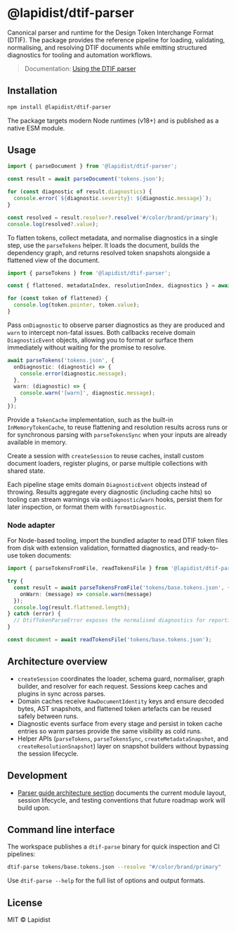 # @lapidist/dtif-parser

Canonical parser and runtime for the Design Token Interchange Format (DTIF). The
package provides the reference pipeline for loading, validating, normalising,
and resolving DTIF documents while emitting structured diagnostics for tooling
and automation workflows.

> Documentation: [Using the DTIF parser](https://dtif.lapidist.net/guides/dtif-parser)

## Installation

```bash
npm install @lapidist/dtif-parser
```

The package targets modern Node runtimes (v18+) and is published as a native ESM
module.

## Usage

```ts
import { parseDocument } from '@lapidist/dtif-parser';

const result = await parseDocument('tokens.json');

for (const diagnostic of result.diagnostics) {
  console.error(`${diagnostic.severity}: ${diagnostic.message}`);
}

const resolved = result.resolver?.resolve('#/color/brand/primary');
console.log(resolved?.value);
```

To flatten tokens, collect metadata, and normalise diagnostics in a single step,
use the `parseTokens` helper. It loads the document, builds the dependency graph,
and returns resolved token snapshots alongside a flattened view of the document.

```ts
import { parseTokens } from '@lapidist/dtif-parser';

const { flattened, metadataIndex, resolutionIndex, diagnostics } = await parseTokens('tokens.json');

for (const token of flattened) {
  console.log(token.pointer, token.value);
}
```

Pass `onDiagnostic` to observe parser diagnostics as they are produced and `warn`
to intercept non-fatal issues. Both callbacks receive domain `DiagnosticEvent`
objects, allowing you to format or surface them immediately without waiting for
the promise to resolve.

```ts
await parseTokens('tokens.json', {
  onDiagnostic: (diagnostic) => {
    console.error(diagnostic.message);
  },
  warn: (diagnostic) => {
    console.warn('[warn]', diagnostic.message);
  }
});
```

Provide a `TokenCache` implementation, such as the built-in
`InMemoryTokenCache`, to reuse flattening and resolution results across runs or
for synchronous parsing with `parseTokensSync` when your inputs are already
available in memory.

Create a session with `createSession` to reuse caches, install custom document
loaders, register plugins, or parse multiple collections with shared state.

Each pipeline stage emits domain `DiagnosticEvent` objects instead of throwing.
Results aggregate every diagnostic (including cache hits) so tooling can stream
warnings via `onDiagnostic`/`warn` hooks, persist them for later inspection, or
format them with `formatDiagnostic`.

### Node adapter

For Node-based tooling, import the bundled adapter to read DTIF token files from
disk with extension validation, formatted diagnostics, and ready-to-use token
documents:

```ts
import { parseTokensFromFile, readTokensFile } from '@lapidist/dtif-parser/adapters/node';

try {
  const result = await parseTokensFromFile('tokens/base.tokens.json', {
    onWarn: (message) => console.warn(message)
  });
  console.log(result.flattened.length);
} catch (error) {
  // DtifTokenParseError exposes the normalised diagnostics for reporting
}

const document = await readTokensFile('tokens/base.tokens.json');
```

## Architecture overview

- `createSession` coordinates the loader, schema guard, normaliser, graph
  builder, and resolver for each request. Sessions keep caches and plugins in
  sync across parses.
- Domain caches receive `RawDocumentIdentity` keys and ensure decoded bytes, AST
  snapshots, and flattened token artefacts can be reused safely between runs.
- Diagnostic events surface from every stage and persist in token cache entries
  so warm parses provide the same visibility as cold runs.
- Helper APIs (`parseTokens`, `parseTokensSync`, `createMetadataSnapshot`, and
  `createResolutionSnapshot`) layer on snapshot builders without bypassing the
  session lifecycle.

## Development

- [Parser guide architecture section](../docs/guides/dtif-parser.md#package-architecture)
  documents the current module layout, session lifecycle, and testing
  conventions that future roadmap work will build upon.

## Command line interface

The workspace publishes a `dtif-parse` binary for quick inspection and CI
pipelines:

```bash
dtif-parse tokens/base.tokens.json --resolve "#/color/brand/primary"
```

Use `dtif-parse --help` for the full list of options and output formats.

## License

MIT © Lapidist
